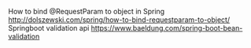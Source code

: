 How to bind @RequestParam to object in Spring
http://dolszewski.com/spring/how-to-bind-requestparam-to-object/
Springboot validation api
https://www.baeldung.com/spring-boot-bean-validation
